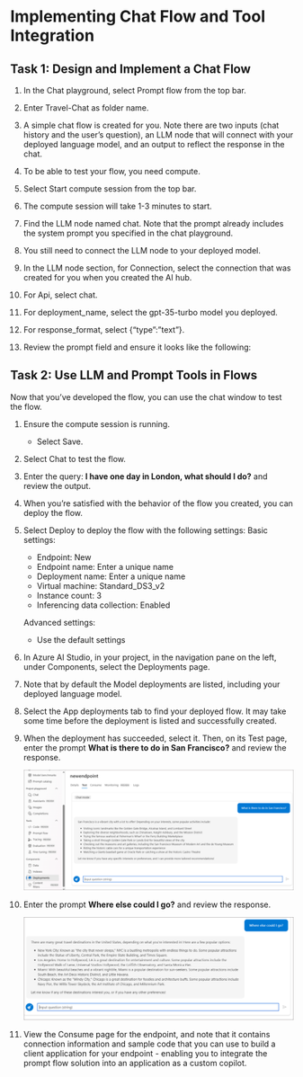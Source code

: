 # Implementing Chat Flow and Tool Integration 

## Task 1: Design and Implement a Chat Flow

1. In the Chat playground, select Prompt flow from the top bar.
1. Enter Travel-Chat as folder name.

1. A simple chat flow is created for you. Note there are two inputs (chat history and the user’s question), an LLM node that will connect with your deployed language model, and an output to reflect the response in the chat.

1. To be able to test your flow, you need compute.

1. Select Start compute session from the top bar.
1. The compute session will take 1-3 minutes to start.
1. Find the LLM node named chat. Note that the prompt already includes the system prompt you specified in the chat playground.

1. You still need to connect the LLM node to your deployed model.

1. In the LLM node section, for Connection, select the connection that was created for you when you created the AI hub.
1. For Api, select chat.
1. For deployment_name, select the gpt-35-turbo model you deployed.
1. For response_format, select {“type”:”text”}.
1. Review the prompt field and ensure it looks like the following:
   
## Task 2: Use LLM and Prompt Tools in Flows

Now that you’ve developed the flow, you can use the chat window to test the flow.

1. Ensure the compute session is running.
    - Select Save.

1. Select Chat to test the flow.

1. Enter the query: **I have one day in London, what should I do?** and review the output.

1. When you’re satisfied with the behavior of the flow you created, you can deploy the flow.

1. Select Deploy to deploy the flow with the following settings:
    Basic settings:
     - Endpoint: New
     - Endpoint name: Enter a unique name
     - Deployment name: Enter a unique name
     - Virtual machine: Standard_DS3_v2
     - Instance count: 3
     - Inferencing data collection: Enabled

   Advanced settings:
     - Use the default settings

1. In Azure AI Studio, in your project, in the navigation pane on the left, under Components, select the Deployments page.

1. Note that by default the Model deployments are listed, including your deployed language model.

1. Select the App deployments tab to find your deployed flow. It may take some time before the deployment is listed and successfully created.

1. When the deployment has succeeded, select it. Then, on its Test page, enter the prompt **What is there to do in San Francisco?** and review the response.

     ![](./media/image-32.png)

1. Enter the prompt **Where else could I go?** and review the response.

     ![](./media/image-33.png)

1. View the Consume page for the endpoint, and note that it contains connection information and sample code that you can use to build a client application for your endpoint - enabling you to integrate the prompt flow solution into an application as a custom copilot.
